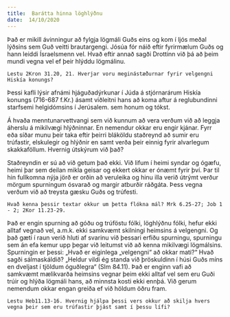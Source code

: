 ```yaml
---
title:  Barátta hinna löghlýðnu
date:  14/10/2020
---
```


Það er mikill ávinningur að fylgja lögmáli Guðs eins og kom í ljós meðal lýðsins sem Guð veitti brautargengi. Jósúa fór náið eftir fyrirmælum Guðs og hann leiddi Ísraelsmenn vel. Hvað eftir annað sagði Drottinn við þá að þeim mundi vegna vel ef þeir hlýddu lögmálinu.

`Lestu 2Kron 31.20, 21. Hverjar voru meginástæðurnar fyrir velgengni Hiskía konungs?`

Þessi kafli lýsir afnámi hjáguðadýrkunar í Júda á stjórnarárum Hiskía konungs (716-687 f.Kr.) ásamt viðleitni hans að koma aftur á reglubundinni starfsemi helgidómsins í Jerúsalem. sem honum og tókst.

Á hvaða menntunarvettvangi sem við kunnum að vera verðum við að leggja áherslu á mikilvægi hlýðninnar. En nemendur okkar eru engir kjánar. Fyrr eða síðar munu þeir taka eftir þeirri bláköldu staðreynd að sumir eru trúfastir, elskulegir og hlýðnir en samt verða þeir einnig fyrir alvarlegum skakkaföllum. Hvernig útskýrum við það?

Staðreyndin er sú að við getum það ekki. Við lifum í heimi syndar og ógæfu, heimi þar sem deilan mikla geisar og ekkert okkar er ónæmt fyrir því. Þar til hin fullkomna nýja jörð er orðin að veruleika og hinu illa verið útrýmt verður mörgum spurningum ósvarað og margir atburðir ráðgáta. Þess vegna verðum við að treysta gæsku Guðs og trúfesti.

`Hvað kenna þessir textar okkur um þetta flókna mál? Mrk 6.25-27; Job 1 - 2; 2Kor 11.23-29.`

Það er engin spurning að góðu og trúföstu fólki, löghlýðnu fólki, hefur ekki alltaf vegnað vel, a.m.k. ekki samkvæmt skilningi heimsins á velgengni. Og það gæti í raun verið hluti af svarinu við þessari erfiðu spurningu, spurningu sem án efa kemur upp þegar við leitumst við að kenna mikilvægi lögmálsins. Spurningin er þessi: „Hvað er eiginlega „velgengni“ að okkar mati?“ Hvað sagði sálmaskáldið? „Heldur vildi ég standa við þröskuldinn í húsi Guðs míns en dveljast í tjöldum óguðlegra“ (Slm 84.11). Það er enginn vafi að samkvæmt mælikvarða heimsins vegnar þeim ekki alltaf vel sem eru Guði trúir og hlýða lögmáli hans, að minnsta kosti ekki ennþá. Við gerum nemendum okkar engan greiða ef við höldum öðru fram.

`Lestu Heb11.13-16. Hvernig hjálpa þessi vers okkur að skilja hvers vegna þeir sem eru trúfastir þjást samt í þessu lífi?`
